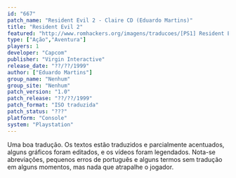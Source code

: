 ```yaml
---
id: "667"
patch_name: "Resident Evil 2 - Claire CD (Eduardo Martins)"
title: "Resident Evil 2"
featured: "http://www.romhackers.org/imagens/traducoes/[PS1] Resident Evil 2 - Claire - Eduardo - 1.jpg"
type: ["Ação","Aventura"]
players: 1
developer: "Capcom"
publisher: "Virgin Interactive"
release_date: "??/??/1999"
author: ["Eduardo Martins"]
group_name: "Nenhum"
group_site: "Nenhum"
patch_version: "1.0"
patch_release: "??/??/1999"
patch_format: "ISO traduzida"
patch_status: "???"
platform: "Console"
system: "Playstation"
---
```


Uma boa tradução. Os textos estão traduzidos e parcialmente acentuados, alguns gráficos foram editados, e os vídeos foram legendados. Nota-se abreviações, pequenos erros de português e alguns termos sem tradução em alguns momentos, mas nada que atrapalhe o jogador.